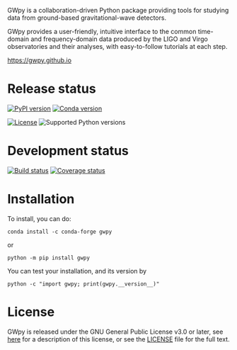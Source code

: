 GWpy is a collaboration-driven Python package providing tools for
studying data from ground-based gravitational-wave detectors.

GWpy provides a user-friendly, intuitive interface to the common
time-domain and frequency-domain data produced by the LIGO and Virgo
observatories and their analyses, with easy-to-follow tutorials at each
step.

<https://gwpy.github.io>

# Release status

[![PyPI version](https://badge.fury.io/py/gwpy.svg)](http://badge.fury.io/py/gwpy)
[![Conda version](https://img.shields.io/conda/vn/conda-forge/gwpy.svg)](https://anaconda.org/conda-forge/gwpy/)

[![License](https://img.shields.io/pypi/l/gwpy.svg)](https://choosealicense.com/licenses/gpl-3.0/)
![Supported Python versions](https://img.shields.io/pypi/pyversions/gwpy.svg)

# Development status

[![Build status](https://gitlab.com/gwpy/gwpy/badges/main/pipeline.svg)](https://gitlab.com/gwpy/gwpy/-/pipelines/?ref=main)
[![Coverage status](https://gitlab.com/gwpy/gwpy/badges/main/coverage.svg)](https://gitlab.com/gwpy/gwpy/-/pipelines/?ref=main)

# Installation

To install, you can do:

```
conda install -c conda-forge gwpy
```

or

```
python -m pip install gwpy
```

You can test your installation, and its version by

```
python -c "import gwpy; print(gwpy.__version__)"
```

# License

GWpy is released under the GNU General Public License v3.0 or later, see
[here](https://choosealicense.com/licenses/gpl-3.0/) for a description of
this license, or see the
[LICENSE](https://gitlab.com/gwpy/gwpy/-/blob/main/LICENSE) file for the
full text.
